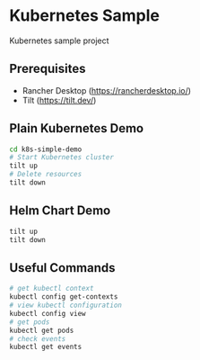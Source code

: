 # Kubernetes Sample

Kubernetes sample project

## Prerequisites

- Rancher Desktop (https://rancherdesktop.io/)
- Tilt (https://tilt.dev/)

## Plain Kubernetes Demo

```bash
cd k8s-simple-demo
# Start Kubernetes cluster
tilt up
# Delete resources
tilt down
```

## Helm Chart Demo

```bash
tilt up
tilt down
```

## Useful Commands

```bash
# get kubectl context
kubectl config get-contexts
# view kubectl configuration
kubectl config view
# get pods
kubectl get pods
# check events
kubectl get events
```
